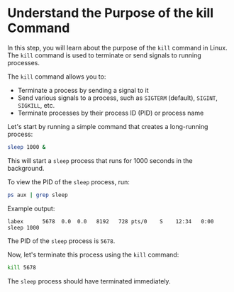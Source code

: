 # Understand the Purpose of the kill Command

In this step, you will learn about the purpose of the `kill` command in Linux. The `kill` command is used to terminate or send signals to running processes.

The `kill` command allows you to:

- Terminate a process by sending a signal to it
- Send various signals to a process, such as `SIGTERM` (default), `SIGINT`, `SIGKILL`, etc.
- Terminate processes by their process ID (PID) or process name

Let's start by running a simple command that creates a long-running process:

```bash
sleep 1000 &
```

This will start a `sleep` process that runs for 1000 seconds in the background.

To view the PID of the `sleep` process, run:

```bash
ps aux | grep sleep
```

Example output:

```
labex      5678  0.0  0.0   8192   728 pts/0    S    12:34   0:00 sleep 1000
```

The PID of the `sleep` process is `5678`.

Now, let's terminate this process using the `kill` command:

```bash
kill 5678
```

The `sleep` process should have terminated immediately.

